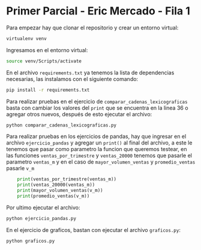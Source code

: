 # Primer Parcial - Eric Mercado - Fila 1

Para empezar hay que clonar el repositorio y crear un entorno virtual:
```bash
virtualenv venv
```
Ingresamos en el entorno virtual:
```bash
source venv/Scripts/activate
```
En el archivo `requirements.txt` ya tenemos la lista de dependencias necesarias, las instalamos con el siguiente comando:
```bash
pip install -r requirements.txt
```

Para realizar pruebas en el ejercicio de `comparar_cadenas_lexicograficas` basta con cambiar los valores del `print` que se encuentra en la linea 36 o agregar otros nuevos, después de esto ejecutar el archivo:
```bash
python comparar_cadenas_lexicograficas.py
``` 

Para realizar pruebas en los ejercicios de pandas, hay que ingresar en el archivo `ejercicio_pandas` y agregar un `print()` al final del archivo, a este le tenemos que pasar como parametro la funcion que queremos testear, en las funciones `ventas_por_trimestre` y `ventas_20000` tenemos que pasarle el parametro `ventas_m` y en el caso de `mayor_volumen_ventas` y `promedio_ventas` pasarle `v_m`
```python
    print(ventas_por_trimestre(ventas_m))
    print(ventas_20000(ventas_m))
    print(mayor_volumen_ventas(v_m))
    print(promedio_ventas(v_m))
```
Por ultimo ejecutar el archivo:
```bash
python ejercicio_pandas.py
``` 

En el ejercicio de graficos, bastan con ejecutar el archivo `graficos.py`:
```bash
python graficos.py
```